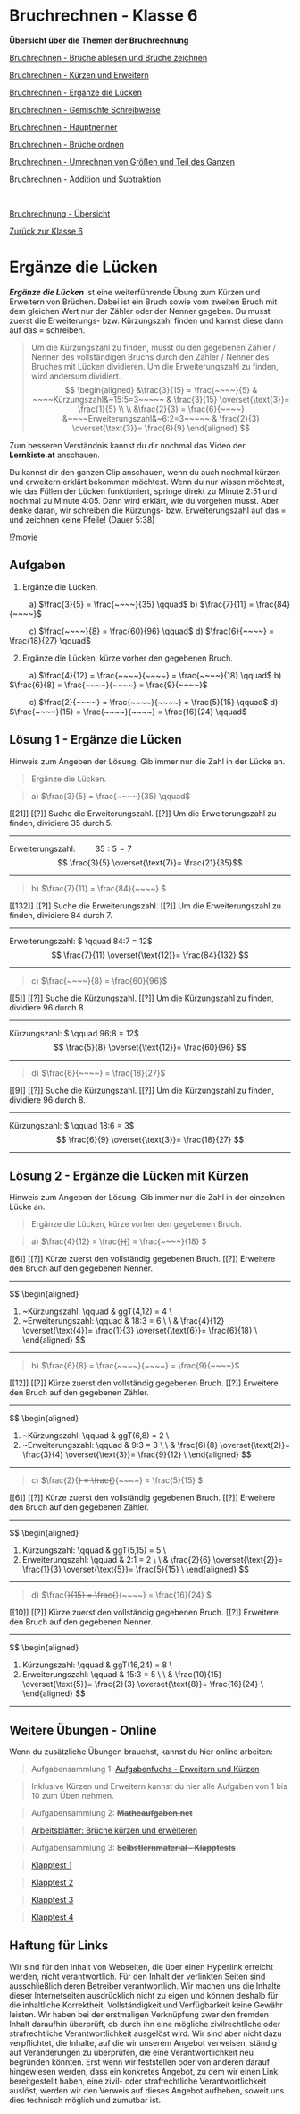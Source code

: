 <!--
author: Susanne Suckfüll
email: su-aes@masannek.de
language: de
narrator: German Female
script: url.js

View this file on https://liascript.github.io/course/?https://raw.githubusercontent.com/SUC-AES/Mathematik-5/master/2_Massen_1.md
-->

# Bruchrechnen - Klasse 6

**Übersicht über die Themen der Bruchrechnung**

[Bruchrechnen - Brüche ablesen und Brüche zeichnen](https://liascript.github.io/course/?https://raw.githubusercontent.com/SUC-AES/Mathe-Webseite/master/Klasse_06/02_Bruchrechnen/M-06-02-01-Ablesen-Zeichnen.md#2)

[Bruchrechnen - Kürzen und Erweitern](https://liascript.github.io/course/?https://raw.githubusercontent.com/SUC-AES/Mathe-Webseite/master/Klasse_06/02_Bruchrechnen/M-06-02-02-Kuerzen-Erweitern.md#2)

[Bruchrechnen - Ergänze die Lücken](https://liascript.github.io/course/?https://raw.githubusercontent.com/SUC-AES/Mathe-Webseite/master/Klasse_06/02_Bruchrechnen/M-06-02-03-Ergaenze-Luecken.md#2)

[Bruchrechnen - Gemischte Schreibweise](https://liascript.github.io/course/?https://raw.githubusercontent.com/SUC-AES/Mathe-Webseite/master/Klasse_06/02_Bruchrechnen/M-06-02-04-Gemischte-Schreibweise.md#2)

[Bruchrechnen - Hauptnenner](https://liascript.github.io/course/?https://raw.githubusercontent.com/SUC-AES/Mathe-Webseite/master/Klasse_06/02_Bruchrechnen/M-06-02-05-Hauptnenner.md#2)

[Bruchrechnen - Brüche ordnen](https://liascript.github.io/course/?https://raw.githubusercontent.com/SUC-AES/Mathe-Webseite/master/Klasse_06/02_Bruchrechnen/M-06-02-06-Brueche-ordnen.md#2)

[Bruchrechnen - Umrechnen von Größen und Teil des Ganzen](https://liascript.github.io/course/?https://raw.githubusercontent.com/SUC-AES/Mathe-Webseite/master/Klasse_06/02_Bruchrechnen/M-06-02-07-Groessen-Teil-des-Ganzen.md#2)

[Bruchrechnen - Addition und Subtraktion](https://liascript.github.io/course/?https://raw.githubusercontent.com/SUC-AES/Mathe-Webseite/master/Klasse_06/02_Bruchrechnen/M-06-02-08-Addition-Subtraktion.md#2)



$\qquad$

[Bruchrechnung - Übersicht](https://liascript.github.io/course/?https://raw.githubusercontent.com/SUC-AES/Mathe-Webseite/master/Klasse_06/02_Bruchrechnen/M-06-02-00-Uebersicht.md#1)

[Zurück zur Klasse 6]()




# Ergänze die Lücken

***Ergänze die Lücken*** ist eine weiterführende Übung zum Kürzen und Erweitern von Brüchen. Dabei ist ein Bruch sowie vom zweiten Bruch mit dem gleichen Wert nur der Zähler oder der Nenner gegeben. Du musst zuerst die Erweiterungs- bzw. Kürzungszahl finden und kannst diese dann auf das = schreiben.

> Um die Kürzungszahl zu finden, musst du den gegebenen Zähler / Nenner des vollständigen Bruchs durch den Zähler / Nenner des Bruches  mit Lücken dividieren. Um die Erweiterungszahl zu finden, wird andersum dividiert.
> $$
\begin{aligned}
&\frac{3}{15} = \frac{~~~~}{5} & ~~~~Kürzungszahl&~15:5=3~~~~~ & \frac{3}{15} \overset{\text{3}}= \frac{1}{5} \\ \\
&\frac{2}{3} = \frac{6}{~~~~} &~~~~Erweiterungszahl&~6:2=3~~~~~ & \frac{2}{3} \overset{\text{3}}= \frac{6}{9}
\end{aligned}
$$


Zum besseren Verständnis kannst du dir nochmal das Video der **Lernkiste.at** anschauen.

Du kannst dir den ganzen Clip anschauen, wenn du auch nochmal kürzen und erweitern erklärt bekommen möchtest. Wenn du nur wissen möchtest, wie das Füllen der Lücken funktioniert, springe direkt zu Minute 2:51 und nochmal zu Minute 4:05. Dann wird erklärt, wie du vorgehen musst. Aber denke daran, wir schreiben die Kürzungs- bzw. Erweiterungszahl auf das = und zeichnen keine Pfeile! (Dauer 5:38)

!?[movie](https://www.youtube.com/watch?v=CEfYuAvUh9w)



## Aufgaben

1. Ergänze die Lücken.

$\qquad$ a) $\frac{3}{5} = \frac{~~~~}{35} \qquad$  b) $\frac{7}{11} = \frac{84}{~~~~}$

$\qquad$ c) $\frac{~~~~}{8} = \frac{60}{96} \qquad$  d) $\frac{6}{~~~~} = \frac{18}{27} \qquad$


2. Ergänze die Lücken, kürze vorher den gegebenen Bruch.

$\qquad$ a) $\frac{4}{12} = \frac{~~~~}{~~~~} = \frac{~~~~}{18} \qquad$  b) $\frac{6}{8} = \frac{~~~~}{~~~~} = \frac{9}{~~~~}$

$\qquad$ c) $\frac{2}{~~~~} = \frac{~~~~}{~~~~} = \frac{5}{15} \qquad$  d) $\frac{~~~~}{15} = \frac{~~~~}{~~~~} = \frac{16}{24} \qquad$


## Lösung 1 - Ergänze die Lücken

Hinweis zum Angeben der Lösung: Gib immer nur die Zahl in der Lücke an.

> Ergänze die Lücken.

> a) $\frac{3}{5} = \frac{~~~~}{35} \qquad$


[[21]]
[[?]] Suche die Erweiterungszahl.
[[?]] Um die Erweiterungszahl zu finden, dividiere 35 durch 5.
*********************************


Erweiterungszahl: $\qquad 35 : 5 = 7$
$$ \frac{3}{5} \overset{\text{7}}= \frac{21}{35}$$

*********************************

> b) $\frac{7}{11} = \frac{84}{~~~~} $

[[132]]
[[?]] Suche die Erweiterungszahl.
[[?]] Um die Erweiterungszahl zu finden, dividiere 84 durch 7.
*********************************


Erweiterungszahl: $ \qquad 84:7 = 12$
$$ \frac{7}{11} \overset{\text{12}}= \frac{84}{132} $$

*********************************

> c) $\frac{~~~~}{8} = \frac{60}{96}$

[[5]]
[[?]] Suche die Kürzungszahl.
[[?]] Um die Kürzungszahl zu finden, dividiere 96 durch 8.
*********************************


Kürzungszahl: $ \qquad 96:8 = 12$
$$ \frac{5}{8} \overset{\text{12}}= \frac{60}{96} $$

*********************************

> d) $\frac{6}{~~~~} = \frac{18}{27}$

[[9]]
[[?]] Suche die Kürzungszahl.
[[?]] Um die Kürzungszahl zu finden, dividiere 96 durch 8.
*********************************


Kürzungszahl: $ \qquad 18:6 = 3$
$$ \frac{6}{9} \overset{\text{3}}= \frac{18}{27} $$

*********************************




## Lösung 2 - Ergänze die Lücken mit Kürzen

Hinweis zum Angeben der Lösung: Gib immer nur die Zahl in der einzelnen Lücke an.

> Ergänze die Lücken, kürze vorher den gegebenen Bruch.

> a) $\frac{4}{12} = \frac{~~~~}{~~~~} = \frac{~~~~}{18} $

[[6]]
[[?]] Kürze zuerst den vollständig gegebenen Bruch.
[[?]] Erweitere den Bruch auf den gegebenen Nenner.
*********************************

$$
\begin{aligned}
1. ~Kürzungszahl: \qquad & ggT(4,12) = 4 \\
2. ~Erweiterungszahl: \qquad & 18:3 = 6 \\  \\
&  \frac{4}{12} \overset{\text{4}}= \frac{1}{3} \overset{\text{6}}= \frac{6}{18} \\
\end{aligned}
$$

*********************************

>  b) $\frac{6}{8} = \frac{~~~~}{~~~~} = \frac{9}{~~~~}$

[[12]]
[[?]] Kürze zuerst den vollständig gegebenen Bruch.
[[?]] Erweitere den Bruch auf den gegebenen Zähler.
*********************************


$$
\begin{aligned}
1. ~Kürzungszahl: \qquad & ggT(6,8) = 2 \\
2. ~Erweiterungszahl: \qquad & 9:3 = 3 \\  \\
& \frac{6}{8} \overset{\text{2}}= \frac{3}{4} \overset{\text{3}}= \frac{9}{12} \\
\end{aligned}
$$

*********************************

> c) $\frac{2}{~~~~} = \frac{~~~~}{~~~~} = \frac{5}{15} $

[[6]]
[[?]] Kürze zuerst den vollständig gegebenen Bruch.
[[?]] Erweitere den Bruch auf den gegebenen Zähler.
*********************************


$$
\begin{aligned}
1. Kürzungszahl: \qquad & ggT(5,15) = 5 \\
2. Erweiterungszahl: \qquad & 2:1 = 2 \\  \\
& \frac{2}{6} \overset{\text{2}}= \frac{1}{3} \overset{\text{5}}= \frac{5}{15} \\
\end{aligned}
$$

*********************************

>  d) $\frac{~~~~}{15} = \frac{~~~~}{~~~~} = \frac{16}{24} $

[[10]]
[[?]] Kürze zuerst den vollständig gegebenen Bruch.
[[?]] Erweitere den Bruch auf den gegebenen Nenner.
*********************************


$$
\begin{aligned}
1. Kürzungszahl: \qquad & ggT(16,24) = 8 \\
2. Erweiterungszahl: \qquad & 15:3 = 5 \\  \\
&  \frac{10}{15} \overset{\text{5}}= \frac{2}{3} \overset{\text{8}}= \frac{16}{24} \\
\end{aligned}
$$


*********************************



## Weitere Übungen - Online

Wenn du zusätzliche Übungen brauchst, kannst du hier online arbeiten:

> Aufgabensammlung 1:
> [Aufgabenfuchs - Erweitern und Kürzen](https://mathe.aufgabenfuchs.de/bruch/erweitern---kuerzen.shtml)

> Inklusive Kürzen und Erweitern kannst du hier alle Aufgaben von 1 bis 10 zum Üben nehmen.


> Aufgabensammlung 2: **~~Matheaufgaben.net~~**

> [Arbeitsblätter: Brüche kürzen und erweiteren](https://www.matheaufgaben.net/arbeitsblaetter/brueche-dezimalzahlen/bruch-kuerzen-erweitern/)


> Aufgabensammlung 3: **~~Selbstlernmaterial - Klapptests~~**

> [Klapptest 1](http://ne.lo-net2.de/selbstlernmaterial/m/s1ar/brke/brke_ek_kt1.PDF)

> [Klapptest 2](http://ne.lo-net2.de/selbstlernmaterial/m/s1ar/brke/brke_ek_kt2.PDF)

> [Klapptest 3](http://ne.lo-net2.de/selbstlernmaterial/m/s1ar/brke/brke_ek_kt3.PDF)

> [Klapptest 4](http://ne.lo-net2.de/selbstlernmaterial/m/s1ar/brke/brke_ek_kt4.PDF)




## Haftung für Links

Wir sind für den Inhalt von Webseiten, die über einen Hyperlink erreicht werden, nicht verantwortlich. Für den Inhalt der verlinkten Seiten sind ausschließlich deren Betreiber verantwortlich. Wir machen uns die Inhalte dieser Internetseiten ausdrücklich nicht zu eigen und können deshalb für die inhaltliche Korrektheit, Vollständigkeit und Verfügbarkeit keine Gewähr leisten. Wir haben bei der erstmaligen Verknüpfung zwar den fremden Inhalt daraufhin überprüft, ob durch ihn eine mögliche zivilrechtliche oder strafrechtliche Verantwortlichkeit ausgelöst wird. Wir sind aber nicht dazu verpflichtet, die Inhalte, auf die wir unserem Angebot verweisen, ständig auf Veränderungen zu überprüfen, die eine Verantwortlichkeit neu begründen könnten. Erst wenn wir feststellen oder von anderen darauf hingewiesen werden, dass ein konkretes Angebot, zu dem wir einen Link bereitgestellt haben, eine zivil- oder strafrechtliche Verantwortlichkeit auslöst, werden wir den Verweis auf dieses Angebot aufheben, soweit uns dies technisch möglich und zumutbar ist.
